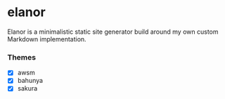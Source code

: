 # elanor
Elanor is a minimalistic static site generator build around my own custom Markdown implementation.


### Themes
- [x] awsm
- [x] bahunya
- [x] sakura
